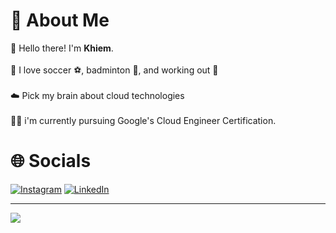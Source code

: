 # 💫 About Me
🙌 Hello there! I'm **Khiem**.<br/><br/>
🎯 I love soccer ⚽, badminton 🏸, and working out 💪<br/><br/>
☁️ Pick my brain about cloud technologies<br/><br/>
🧑‍💻 i'm currently pursuing Google's Cloud Engineer Certification.


# 🌐 Socials
[![Instagram](https://img.shields.io/badge/Instagram-%23E4405F.svg?logo=Instagram&logoColor=white)](https://instagram.com/ntdkhiem) [![LinkedIn](https://img.shields.io/badge/LinkedIn-%230077B5.svg?logo=linkedin&logoColor=white)](https://linkedin.com/in/ntdkhiem) 

---
[![](https://visitcount.itsvg.in/api?id=ntdkhiem&icon=3&color=0)](https://visitcount.itsvg.in)

<!-- Proudly created with GPRM ( https://gprm.itsvg.in ) -->
